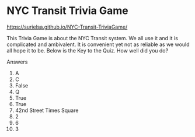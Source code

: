 # NYC Transit Trivia Game

https://surielsa.github.io/NYC-Transit-TriviaGame/

This Trivia Game is about the NYC Transit system. We all use it and it is complicated and ambivalent. It is convenient yet not as reliable as we would all hope it to be. 
Below is the Key to the Quiz. How well did you do?

Answers
1. A
2. C
3. False
4. Q
5. True
6. True
7. 42nd Street Times Square
8. 2
9. 6
10. 3
